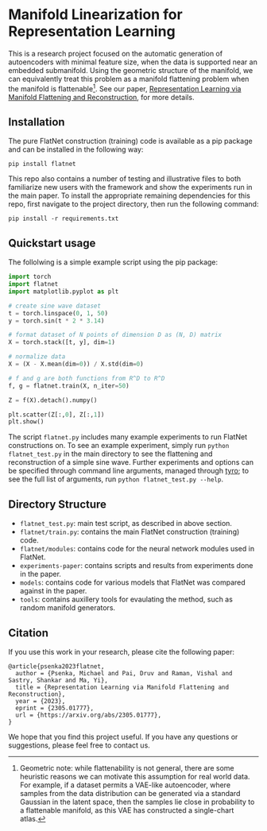 # Manifold Linearization for Representation Learning

This is a research project focused on the automatic generation of autoencoders with minimal feature size, when the data is supported near an embedded submanifold. Using the geometric structure of the manifold, we can equivalently treat this problem as a manifold flattening problem when the manifold is flattenable[^1]. See our paper, [Representation Learning via Manifold Flattening and Reconstruction](https://arxiv.org/abs/2305.01777), for more details.

[^1]: Geometric note: while flattenability is not general, there are some heuristic reasons we can motivate this assumption for real world data. For example, if a dataset permits a VAE-like autoencoder, where samples from the data distribution can be generated via a standard Gaussian in the latent space, then the samples lie close in probability to a flattenable manifold, as this VAE has constructed a single-chart atlas.

## Installation

The pure FlatNet construction (training) code is available as a pip package and can be installed in the following way:

```
pip install flatnet
```

This repo also contains a number of testing and illustrative files to both familiarize new users with the framework and show the experiments run in the main paper. To install the appropriate remaining dependencies for this repo, first navigate to the project directory, then run the following command:

```
pip install -r requirements.txt
```

## Quickstart usage

The follolwing is a simple example script using the pip package:

```python
import torch
import flatnet
import matplotlib.pyplot as plt

# create sine wave dataset
t = torch.linspace(0, 1, 50)
y = torch.sin(t * 2 * 3.14)

# format dataset of N points of dimension D as (N, D) matrix
X = torch.stack([t, y], dim=1)

# normalize data
X = (X - X.mean(dim=0)) / X.std(dim=0)

# f and g are both functions from R^D to R^D
f, g = flatnet.train(X, n_iter=50)

Z = f(X).detach().numpy()

plt.scatter(Z[:,0], Z[:,1])
plt.show()
```

The script `flatnet.py` includes many example experiments to run FlatNet constructions on. To see an example experiment, simply run `python flatnet_test.py` in the main directory to see the flattening and reconstruction of a simple sine wave. Further experiments and options can be specified through command line arguments, managed through [tyro](https://github.com/brentyi/tyro); to see the full list of arguments, run `python flatnet_test.py --help`.


## Directory Structure

- `flatnet_test.py`: main test script, as described in above section.
- `flatnet/train.py`: contains the main FlatNet construction (training) code.
- `flatnet/modules`: contains code for the neural network modules used in FlatNet.
- `experiments-paper`: contains scripts and results from experiments done in the paper.
- `models`: contains code for various models that FlatNet was compared against in the paper.
- `tools`: contains auxillery tools for evaulating the method, such as random manifold generators.


## Citation

If you use this work in your research, please cite the following paper:

```
@article{psenka2023flatnet,
  author = {Psenka, Michael and Pai, Druv and Raman, Vishal and Sastry, Shankar and Ma, Yi},
  title = {Representation Learning via Manifold Flattening and Reconstruction},
  year = {2023},
  eprint = {2305.01777},
  url = {https://arxiv.org/abs/2305.01777},
}
```

We hope that you find this project useful. If you have any questions or suggestions, please feel free to contact us.
